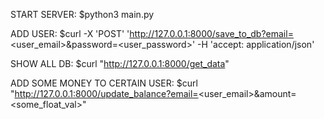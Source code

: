 START SERVER:
  $python3 main.py

ADD USER:
  $curl -X 'POST' 'http://127.0.0.1:8000/save_to_db?email=<user_email>&password=<user_password>' -H 'accept: application/json'

SHOW ALL DB:
  $curl "http://127.0.0.1:8000/get_data"

ADD SOME MONEY TO CERTAIN USER:
  $curl "http://127.0.0.1:8000/update_balance?email=<user_email>&amount=<some_float_val>"
